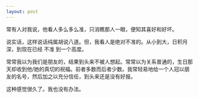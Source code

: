 ```yaml
---
layout: post
---
```

常有人对我说，他看人多么多么准，只消瞧那人一眼，便知其喜好和好坏。

说实话，这样说话纯属胡说八道。但，我看人是绝对不准的。从小到大，日积月深，到现在已经 不准 到一个高度。

常常我以为我们是朋友的，结果到头来不被人想起。常常以为关系普通的，生日那天却收到他/她的真切的祝福。前者多数而后者少数。我常轻易地给一个人冠以朋友的名号，然后加之以充分信任，到头来还是没有好报。

这种感觉很久了。我也没有办法。